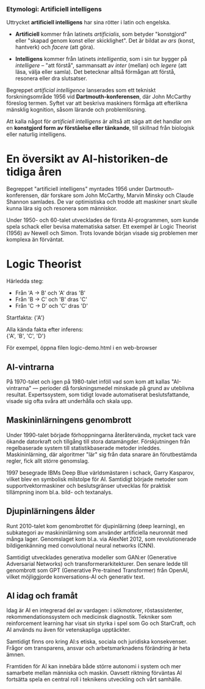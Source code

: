 ### Etymologi: Artificiell intelligens

Uttrycket **artificiell intelligens** har sina rötter i latin och engelska.

* **Artificiell** kommer från latinets *artificialis*, som betyder "konstgjord" eller "skapad genom konst eller skicklighet". Det är bildat av *ars* (konst, hantverk) och *facere* (att göra).

* **Intelligens** kommer från latinets *intelligentia*, som i sin tur bygger på *intelligere* – "att förstå", sammansatt av *inter* (mellan) och *legere* (att läsa, välja eller samla). Det betecknar alltså förmågan att förstå, resonera eller dra slutsatser.

Begreppet *artificial intelligence* lanserades som ett tekniskt forskningsområde 1956 vid **Dartmouth-konferensen**, där John McCarthy föreslog termen. Syftet var att beskriva maskiners förmåga att efterlikna mänsklig kognition, såsom lärande och problemlösning.

Att kalla något för *artificiell intelligens* är alltså att säga att det handlar om en **konstgjord form av förståelse eller tänkande**, till skillnad från biologisk eller naturlig intelligens.



# En översikt av AI-historiken-de tidiga åren

Begreppet "artificiell intelligens" myntades 1956 under Dartmouth-konferensen, där forskare som John McCarthy, Marvin Minsky och Claude Shannon samlades. De var optimistiska och trodde att maskiner snart skulle kunna lära sig och resonera som människor.

Under 1950- och 60-talet utvecklades de första AI-programmen, som kunde spela schack eller bevisa matematiska satser. Ett exempel är Logic Theorist (1956) av Newell och Simon. Trots lovande början visade sig problemen mer komplexa än förväntat.

# Logic Theorist

Härledda steg:

 - Från 'A → B' och 'A' dras 'B'  
 - Från 'B → C' och 'B' dras 'C'  
 - Från 'C → D' och 'C' dras 'D'

Startfakta: {'A'}

Alla kända fakta efter inferens:  
{'A', 'B', 'C', 'D'}

För exempel, öppna filen logic-demo.html i en web-browser

## AI-vintrarna

På 1970-talet och igen på 1980-talet inföll vad som kom att kallas "AI-vintrarna" — perioder då forskningsmedel minskade på grund av uteblivna resultat. Expertssystem, som tidigt lovade automatiserat beslutsfattande, visade sig ofta svåra att underhålla och skala upp.

## Maskininlärningens genombrott

Under 1990-talet började förhoppningarna återåtervända, mycket tack vare ökande datorkraft och tillgång till stora datamängder. Förskjutningen från regelbaserade system till statistikbaserade metoder inleddes. Maskininlärning, där algoritmer "lär" sig från data snarare än förutbestämda regler, fick allt större genomslag.

1997 besegrade IBMs Deep Blue världsmästaren i schack, Garry Kasparov, vilket blev en symbolisk milstolpe för AI. Samtidigt började metoder som supportvektormaskiner och beslutsgränser utvecklas för praktisk tillämpning inom bl.a. bild- och textanalys.

## Djupinlärningens ålder

Runt 2010-talet kom genombrottet för djupinlärning (deep learning), en subkategori av maskininlärning som använder artificiella neuronnät med många lager. Genomslaget kom bl.a. via AlexNet 2012, som revolutionerade bildigenkänning med convolutional neural networks (CNN).

Samtidigt utvecklades generativa modeller som GAN\:er (Generative Adversarial Networks) och transformerarkitekturer. Den senare ledde till genombrott som GPT (Generative Pre-trained Transformer) från OpenAI, vilket möjliggjorde konversations-AI och generativ text.

## AI idag och framåt

Idag är AI en integrerad del av vardagen: i sökmotorer, röstassistenter, rekommendationssystem och medicinsk diagnostik. Tekniker som reinforcement learning har visat sin styrka i spel som Go och StarCraft, och AI används nu även för vetenskapliga upptäckter.

Samtidigt finns oro kring AI\:s etiska, sociala och juridiska konsekvenser. Frågor om transparens, ansvar och arbetsmarknadens förändring är heta ämnen.

Framtiden för AI kan innebära både större autonomi i system och mer samarbete mellan människa och maskin. Oavsett riktning förväntas AI fortsätta spela en central roll i teknikens utveckling och vårt samhälle.
